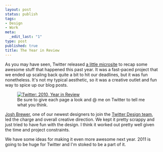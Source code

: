 ```yaml
--- 
layout: post
status: publish
tags: 
- Design
- Work
meta: 
  _edit_last: "1"
type: post
published: true
title: The Year in Review
---
```

<p>As you may have seen, Twitter released <a href="http://yearinreview.twitter.com">a little microsite</a> to recap some awesome stuff that happened this past year. It was a fast-paced project that we ended up scaling back quite a bit to hit our deadlines, but it was fun nonetheless. It's not my typical aesthetic, so it was a creative outlet and fun way to spice up our blog posts.</p>

<figure>
<a href="http://yearinreview.twitter.com"><img src="http://www.markdotto.com/wp-content/uploads/2010/12/twitter-yir.jpg" alt="Twitter: 2010, Year in Review" /></a>
<figcaption>Be sure to give each page a look and @ me on Twitter to tell me what you think.</figcaption>
</figure>

<p><a href="http://twitter.com/jbrewer">Josh Brewer</a>, one of our newest designers to join the <a href="http://twitter.com/design">Twitter Design team</a>, led the charge and overall creative direction. We kept it pretty scrappy and just tried to have fun with the design. I think it worked out pretty well given the time and project constraints.</p>

<p>We have some ideas for making it even more awesome next year. 2011 is going to be huge for Twitter and I'm stoked to be a part of it.</p>
